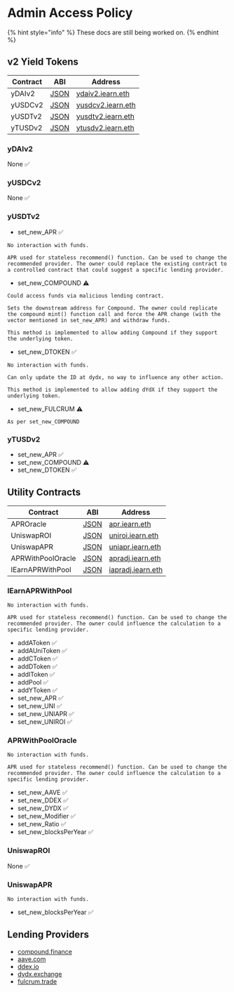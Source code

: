 # Admin Access Policy

{% hint style="info" %}
These docs are still being worked on.
{% endhint %}

## v2 Yield Tokens

| Contract | ABI | Address |
| -- | -- | -- |
| yDAIv2 | [JSON](https://github.com/iearn-finance/itoken/blob/master/build/contracts/yDAI.json) | [ydaiv2.iearn.eth](https://etherscan.io/address/0x16de59092dAE5CcF4A1E6439D611fd0653f0Bd01#readContract) |
| yUSDCv2 | [JSON](https://github.com/iearn-finance/itoken/blob/master/build/contracts/yUSDC.json) | [yusdcv2.iearn.eth](https://etherscan.io/address/0xd6aD7a6750A7593E092a9B218d66C0A814a3436e) |
| yUSDTv2 | [JSON](https://github.com/iearn-finance/itoken/blob/master/build/contracts/yUSDT.json) | [yusdtv2.iearn.eth](https://etherscan.io/address/0x83f798e925BcD4017Eb265844FDDAbb448f1707D) |
| yTUSDv2 | [JSON](https://github.com/iearn-finance/itoken/blob/master/build/contracts/yTUSD.json) | [ytusdv2.iearn.eth](https://etherscan.io/address/0x73a052500105205d34daf004eab301916da8190f) |

### yDAIv2

None ✅

### yUSDCv2

None ✅

### yUSDTv2

* set_new_APR ✅

```
No interaction with funds.

APR used for stateless recommend() function. Can be used to change the recommended provider. The owner could replace the existing contract to a controlled contract that could suggest a specific lending provider.
```

* set_new_COMPOUND ⚠️

```
Could access funds via malicious lending contract.

Sets the downstream address for Compound. The owner could replicate the compound mint() function call and force the APR change (with the vector mentioned in set_new_APR) and withdraw funds.

This method is implemented to allow adding Compound if they support the underlying token.
```

* set_new_DTOKEN ✅

```
No interaction with funds.

Can only update the ID at dydx, no way to influence any other action.

This method is implemented to allow adding dYdX if they support the underlying token.
```

* set_new_FULCRUM ⚠️

```
As per set_new_COMPOUND
```

### yTUSDv2

* set_new_APR ✅
* set_new_COMPOUND ⚠️
* set_new_DTOKEN ✅

## Utility Contracts

| Contract | ABI | Address |
| -- | -- | -- |
| APROracle | [JSON](https://github.com/iearn-finance/apr-oracle/blob/master/build/contracts/APROracle.json) | [apr.iearn.eth](https://etherscan.io/address/0x97ff4a1b787ade6b94cca95b61f79417c673331d#code) |
| UniswapROI | [JSON](https://github.com/iearn-finance/uniswap-roi/blob/master/build/contracts/UniswapROI.json) | [uniroi.iearn.eth](https://etherscan.io/address/0xd04ca0ae1cd8085438fdd8c22a76246f315c2687#readContract) |
| UniswapAPR | [JSON](https://github.com/iearn-finance/uniswap-roi/blob/master/build/contracts/UniswapAPR.json) | [uniapr.iearn.eth](https://etherscan.io/address/0x4c70D89A4681b2151F56Dc2c3FD751aBb9CE3D95#readContract) |
| APRWithPoolOracle | [JSON](https://github.com/iearn-finance/apr-oracle/blob/master/build/contracts/APRWithPoolOracle.json) | [apradj.iearn.eth](https://etherscan.io/address/0xAE8F37F0e8AD690486bFA2495113d7E94B7a7Ba6#code) |
| IEarnAPRWithPool | [JSON](https://github.com/iearn-finance/uniswap-roi/blob/master/build/contracts/IEarnAPRWithPool.json) | [iapradj.iearn.eth](https://etherscan.io/address/0xcD5F61c392B61F440991DEf98FF6Af07FC6900D4#readContract) |

### IEarnAPRWithPool

```
No interaction with funds.

APR used for stateless recommend() function. Can be used to change the recommended provider. The owner could influence the calculation to a specific lending provider.
```

* addAToken ✅
* addAUniToken ✅
* addCToken ✅
* addDToken ✅
* addIToken ✅
* addPool ✅
* addYToken ✅
* set_new_APR ✅
* set_new_UNI ✅
* set_new_UNIAPR ✅
* set_new_UNIROI ✅

### APRWithPoolOracle

```
No interaction with funds.

APR used for stateless recommend() function. Can be used to change the recommended provider. The owner could influence the calculation to a specific lending provider.
```

* set_new_AAVE ✅
* set_new_DDEX ✅
* set_new_DYDX ✅
* set_new_Modifier ✅
* set_new_Ratio ✅
* set_new_blocksPerYear ✅

### UniswapROI

None ✅

### UniswapAPR

```
No interaction with funds.
```

* set_new_blocksPerYear ✅

## Lending Providers

* [compound.finance](http://compound.finance/)
* [aave.com](http://aave.com/)
* [ddex.io](https://ddex.io/)
* [dydx.exchange](http://dydx.exchange/)
* [fulcrum.trade](http://fulcrum.trade/)
